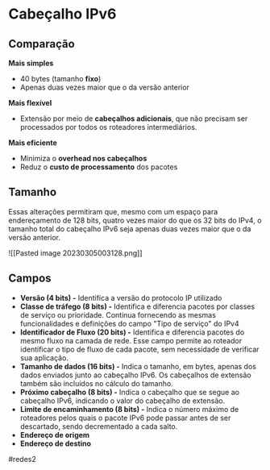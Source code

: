 
# Cabeçalho IPv6

## Comparação

**Mais simples**
- 40 bytes (tamanho **fixo**)
- Apenas duas vezes maior que o da versão anterior

**Mais flexível**
- Extensão por meio de **cabeçalhos adicionais**, que não precisam ser processados por todos os roteadores intermediários.

**Mais eficiente**
- Minimiza o **overhead nos cabeçalhos**
- Reduz o **custo de processamento** dos pacotes

## Tamanho

Essas alterações permitiram que, mesmo com um espaço para endereçamento de 128 bits, quatro vezes maior do que os 32 bits do IPv4, o tamanho total do cabeçalho IPv6 seja apenas duas vezes maior que o da versão anterior.

![[Pasted image 20230305003128.png]]

## Campos



- **Versão (4 bits) -** Identifica a versão do protocolo IP utilizado
- **Classe de tráfego (8 bits) -** Identifica e diferencia pacotes por classes de serviço ou prioridade. Continua fornecendo as mesmas funcionalidades e definições do campo "Tipo de serviço" do IPv4
- **Identificador de Fluxo (20 bits) -** Identifica e diferencia pacotes do mesmo fluxo na camada de rede. Esse campo permite ao roteador identificar o tipo de fluxo de cada pacote, sem necessidade de verificar sua aplicação.
- **Tamanho de dados (16 bits) -** Indica o tamanho, em bytes, apenas dos dados enviados junto ao cabeçalho IPv6. Os cabeçalhos de extensão também são incluídos no cálculo do tamanho.
- **Próximo cabeçalho (8 bits) -** Indica o cabeçalho que se segue ao cabeçalho IPv6, indicando o valor do cabeçalho de extensão.
- **Limite de encaminhamento (8 bits) -** Indica o número máximo de roteadores pelos quais o pacote IPv6 pode passar antes de ser descartado, sendo decrementado a cada salto.
- **Endereço de origem**
- **Endereço de destino**

#redes2


